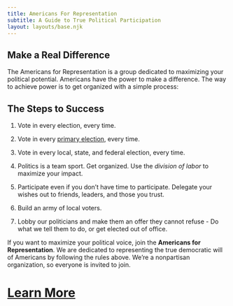 ```yaml
---
title: Americans For Representation
subtitle: A Guide to True Political Participation
layout: layouts/base.njk
---
```



## Make a Real Difference 

The Americans for Representation is a group dedicated to maximizing your political potential. Americans have the power to make a difference. The way to achieve power is to get organized with a simple process:

## The Steps to Success

1. Vote in every election, every time.

2. Vote in every [primary election](https://en.wikipedia.org/wiki/Primary_elections_in_the_United_States), every time.

3. Vote in every local, state, and federal election, every time.

4. Politics is a team sport. Get organized. Use the *division of labor* to maximize your impact.

5. Participate even if you don’t have time to participate. Delegate your wishes out to friends, leaders, and those you trust.

6. Build an army of local voters.

7. Lobby our politicians and make them an offer they cannot refuse - Do what we tell them to do, or get elected out of office.


If you want to maximize your political voice, join the **Americans for Representation**. We are dedicated to representing the true democratic will of Americans by following the rules above. We’re a nonpartisan organization, so everyone is invited to join. 


# [Learn More](/learn)
